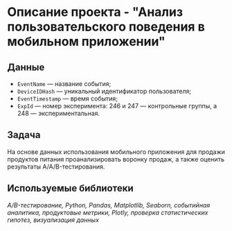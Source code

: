 # Описание проекта - "Анализ пользовательского поведения в мобильном приложении"


## Данные

* `EventName` — название события;
* `DeviceIDHash` — уникальный идентификатор пользователя;
* `EventTimestamp` — время события;
* `ExpId` — номер эксперимента: 246 и 247 — контрольные группы, а 248 — экспериментальная.

## Задача

На основе данных использования мобильного приложения для продажи продуктов питания проанализировать воронку продаж, а также оценить результаты A/A/B-тестирования.

## Используемые библиотеки

*A/B-тестирование, Python, Pandas, Matplotlib, Seaborn, событийная аналитика, продуктовые метрики, Plotly, проверка статистических гипотез, визуализация данных*
